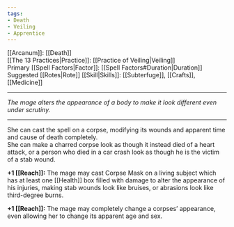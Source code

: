 ```yaml
---
tags:
- Death
- Veiling
- Apprentice
---
```


[[Arcanum]]: [[Death]]\
[[The 13 Practices|Practice]]: [[Practice of Veiling|Veiling]]\
Primary [[Spell Factors|Factor]]: [[Spell Factors#Duration|Duration]]\
Suggested [[Rotes|Rote]] [[Skill|Skills]]: [[Subterfuge]], [[Crafts]], [[Medicine]]

---

_The mage alters the appearance of a body to make it look different even under scrutiny._

---

She can cast the spell on a corpse, modifying its wounds and apparent time and cause of death completely.\
She can make a charred corpse look as though it instead died of a heart attack, or a person who died in a car crash look as though he is the victim of a stab wound.

**+1 [[Reach]]:** The mage may cast Corpse Mask on a living subject which has at least one [[Health]] box filled with damage to alter the appearance of his injuries, making stab wounds look like bruises, or abrasions look like third-degree burns.

**+1 [[Reach]]:** The mage may completely change a corpses’ appearance, even allowing her to change its apparent age and sex.